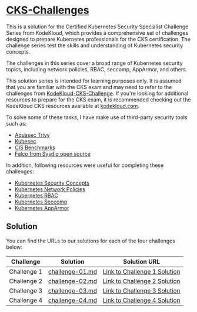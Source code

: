 # [CKS-Challenges](https://krishanthisera.github.io/CKS-Challenges/)

This is a solution for the Certified Kubernetes Security Specialist Challenge Series from KodeKloud,
which provides a comprehensive set of challenges designed to prepare Kubernetes professionals for the CKS certification.
The challenge series test the skills and understanding of Kubernetes security concepts.

The challenges in this series cover a broad range of Kubernetes security topics, including network policies, RBAC, seccomp, AppArmor, and others.

This solution series is intended for learning purposes only. It is assumed that you are familiar with the CKS exam and may need to refer to the
challenges from [KodeKloud-CKS-Challenge]. If you're looking for additional resources to prepare for the CKS exam,
it is recommended checking out the KodeKloud CKS resources available at [kodekloud.com].

To solve some of these tasks, I have make use of third-party security tools such as:

- [Aquasec Trivy](https://aquasecurity.github.io/trivy/)
- [Kubesec](https://kubesec.io/)
- [CIS Benchmarks](https://www.cisecurity.org/benchmark/kubernetes/)
- [Falco from Sysdig open source](https://falco.org/docs/getting-started/installation/)

In addition, following resources were useful for completing these challenges:

- [Kubernetes Security Concepts](https://kubernetes.io/docs/concepts/security/)
- [Kubernetes Network Policies](https://kubernetes.io/docs/concepts/services-networking/network-policies/)
- [Kubernetes RBAC](https://kubernetes.io/docs/reference/access-authn-authz/rbac/)
- [Kubernetes Seccomp](https://kubernetes.io/docs/tutorials/clusters/seccomp/)
- [Kubernetes AppArmor](https://kubernetes.io/docs/tutorials/clusters/apparmor/)

## Solution

You can find the URLs to our solutions for each of the four challenges below:

| Challenge | Solution                           | Solution URL |
|-----------|------------------------------------|--------------|
| Challenge 1 | [challenge-01.md](challenge-01.md) | [Link to Challenge 1 Solution](./challenge-01) |
| Challenge 2 | [challenge-02.md](challenge-02.md) | [Link to Challenge 2 Solution](./challenge-02) |
| Challenge 3 | [challenge-03.md](challenge-03.md) | [Link to Challenge 3 Solution](./challenge-03) |
| Challenge 4 | [challenge-04.md](challenge-04.md) | [Link to Challenge 4 Solution](./challenge-04) |

[kodekloud.com]: https://kodekloud.com/courses/certified-kubernetes-security-specialist-cks/
[KodeKloud-CKS-Challenge]: https://kodekloud.com/courses/cks-challenges/
